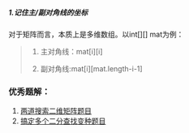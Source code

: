 ##### 1.记住主/副对角线的坐标

对于矩阵而言，本质上是多维数组。以int[][] mat为例：

> 1. 主对角线：mat[i][i]
>
> 2. 副对角线:mat[i][mat.length-i-1] 

### 优秀题解：
1. [两道搜索二维矩阵题目](https://leetcode-cn.com/problems/search-a-2d-matrix/solution/ti-yi-lei-jie-yi-wen-dai-ni-wan-cheng-li-tux0/)
2. [搞定多个二分查找变种题目](https://leetcode-cn.com/problems/search-a-2d-matrix/solution/yi-wen-dai-ni-gao-ding-duo-ge-er-fen-cha-2hl9/)